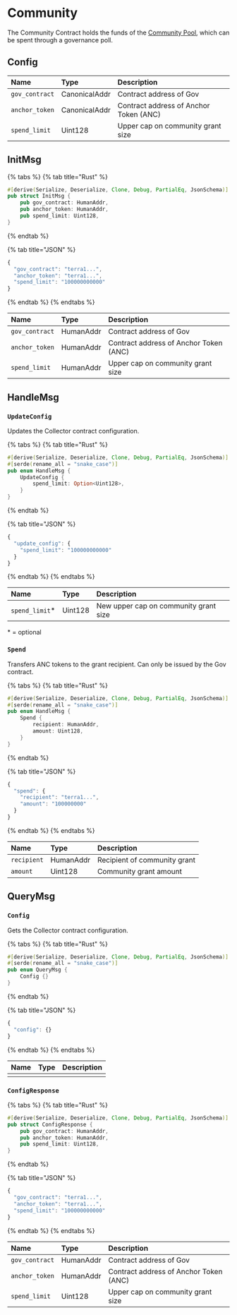 # Community

The Community Contract holds the funds of the [Community Pool](../../governance/anchor-governance/), which can be spent through a governance poll. 

## Config

| Name | Type | Description |
| :--- | :--- | :--- |
| `gov_contract` | CanonicalAddr | Contract address of Gov |
| `anchor_token` | CanonicalAddr | Contract address of Anchor Token \(ANC\) |
| `spend_limit` | Uint128 | Upper cap on community grant size |

## InitMsg

{% tabs %}
{% tab title="Rust" %}
```rust
#[derive(Serialize, Deserialize, Clone, Debug, PartialEq, JsonSchema)]
pub struct InitMsg {
    pub gov_contract: HumanAddr, 
    pub anchor_token: HumanAddr, 
    pub spend_limit: Uint128, 
}
```
{% endtab %}

{% tab title="JSON" %}
```javascript
{
  "gov_contract": "terra1...", 
  "anchor_token": "terra1...", 
  "spend_limit": "100000000000" 
}
```
{% endtab %}
{% endtabs %}

| Name | Type | Description |
| :--- | :--- | :--- |
| `gov_contract` | HumanAddr | Contract address of Gov |
| `anchor_token` | HumanAddr | Contract address of Anchor Token \(ANC\) |
| `spend_limit` | HumanAddr | Upper cap on community grant size |

## HandleMsg

### `UpdateConfig`

Updates the Collector contract configuration.

{% tabs %}
{% tab title="Rust" %}
```rust
#[derive(Serialize, Deserialize, Clone, Debug, PartialEq, JsonSchema)]
#[serde(rename_all = "snake_case")]
pub enum HandleMsg {
    UpdateConfig {
        spend_limit: Option<Uint128>, 
    }
}
```
{% endtab %}

{% tab title="JSON" %}
```javascript
{
  "update_config": {
    "spend_limit": "100000000000" 
  }
}
```
{% endtab %}
{% endtabs %}

| Name | Type | Description |
| :--- | :--- | :--- |
| `spend_limit`\* | Uint128 | New upper cap on community grant size |

\* = optional

### `Spend`

Transfers ANC tokens to the grant recipient. Can only be issued by the Gov contract.

{% tabs %}
{% tab title="Rust" %}
```rust
#[derive(Serialize, Deserialize, Clone, Debug, PartialEq, JsonSchema)]
#[serde(rename_all = "snake_case")]
pub enum HandleMsg {
    Spend {
        recipient: HumanAddr, 
        amount: Uint128, 
    }
}
```
{% endtab %}

{% tab title="JSON" %}
```javascript
{
  "spend": {
    "recipient": "terra1...", 
    "amount": "100000000" 
  }
}
```
{% endtab %}
{% endtabs %}

| Name | Type | Description |
| :--- | :--- | :--- |
| `recipient` | HumanAddr | Recipient of community grant |
| `amount` | Uint128 | Community grant amount |

## QueryMsg

### `Config`

Gets the Collector contract configuration.

{% tabs %}
{% tab title="Rust" %}
```rust
#[derive(Serialize, Deserialize, Clone, Debug, PartialEq, JsonSchema)]
#[serde(rename_all = "snake_case")]
pub enum QueryMsg {
    Config {}
}
```
{% endtab %}

{% tab title="JSON" %}
```javascript
{
  "config": {}
}
```
{% endtab %}
{% endtabs %}

| Name | Type | Description |
| :--- | :--- | :--- |
|  |  |  |

### `ConfigResponse`

{% tabs %}
{% tab title="Rust" %}
```rust
#[derive(Serialize, Deserialize, Clone, Debug, PartialEq, JsonSchema)]
pub struct ConfigResponse {
    pub gov_contract: HumanAddr,
    pub anchor_token: HumanAddr,
    pub spend_limit: Uint128,
}
```
{% endtab %}

{% tab title="JSON" %}
```javascript
{
  "gov_contract": "terra1...", 
  "anchor_token": "terra1...", 
  "spend_limit": "100000000000" 
}
```
{% endtab %}
{% endtabs %}

| Name | Type | Description |
| :--- | :--- | :--- |
| `gov_contract` | HumanAddr | Contract address of Gov |
| `anchor_token` | HumanAddr | Contract address of Anchor Token \(ANC\) |
| `spend_limit` | Uint128 | Upper cap on community grant size |

